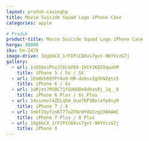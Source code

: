 ```yaml
---
layout: produk-casinghp
title: Movie Suicide Squad Logo iPhone Case
categories: apple

# Produk
product-title: Movie Suicide Squad Logo iPhone Case
harga: 90000
sku: hn-2479
image-drive: 1UgbbCX_1rFIPiCBXvs7gxt-9KYVczG7j
gallery:
  - url: 1sOS0eiPhxJl6LUV0X-1btX1K8IOqwxhM
    title: iPhone 5 / 5s / SE
  - url: 1EeHzh69fPrAvO-HR-doksvZg5hNZqtzS
    title: iPhone 6 / 6s
  - url: 1wMjmt7POOC71fGUHOOe9dhas8j_1q__Q
    title: iPhone 6 Plus / 6s Plus
  - url: 14xsxmvl4ZELq5H_Uuw7EP3BoleYp0syR
    title: iPhone 7 / 8
  - url: 1mbF2XyfznKT77uZFNrWY0U2zg2XWAAWC
    title: iPhone 7 Plus / 8 Plus
  - url: 1UgbbCX_1rFIPiCBXvs7gxt-9KYVczG7j
    title: iPhone X
---
```

